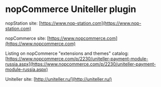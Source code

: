 ﻿nopCommerce Uniteller plugin
===========

nopStation site: [https://www.nop-station.com](https://www.nop-station.com)

nopCommerce site: [https://www.nopcommerce.com](https://www.nopcommerce.com)

Listing on nopCommerce "extensions and themes" catalog: [https://www.nopcommerce.com/p/2230/uniteller-payment-module-russia.aspx](https://www.nopcommerce.com/p/2230/uniteller-payment-module-russia.aspx)


Uniteller site: [http://uniteller.ru/](http://uniteller.ru/)
